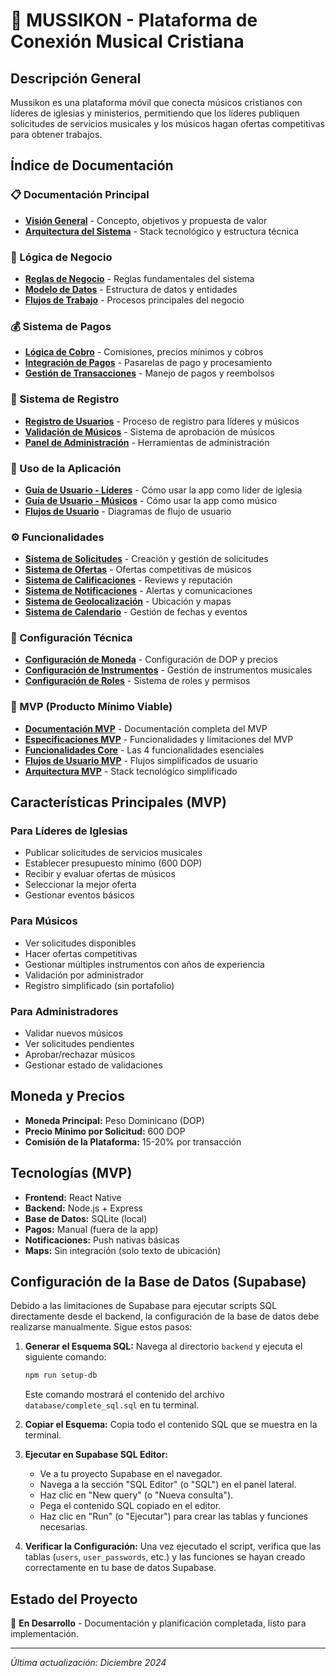 # 🎵 MUSSIKON - Plataforma de Conexión Musical Cristiana

## Descripción General

Mussikon es una plataforma móvil que conecta músicos cristianos con líderes de iglesias y ministerios, permitiendo que los líderes publiquen solicitudes de servicios musicales y los músicos hagan ofertas competitivas para obtener trabajos.

## Índice de Documentación

### 📋 Documentación Principal
- [**Visión General**](./docs/01-overview.md) - Concepto, objetivos y propuesta de valor
- [**Arquitectura del Sistema**](./docs/02-architecture.md) - Stack tecnológico y estructura técnica

### 💼 Lógica de Negocio
- [**Reglas de Negocio**](./docs/business/01-business-rules.md) - Reglas fundamentales del sistema
- [**Modelo de Datos**](./docs/business/02-data-model.md) - Estructura de datos y entidades
- [**Flujos de Trabajo**](./docs/business/03-workflows.md) - Procesos principales del negocio

### 💰 Sistema de Pagos
- [**Lógica de Cobro**](./docs/payments/01-payment-logic.md) - Comisiones, precios mínimos y cobros
- [**Integración de Pagos**](./docs/payments/02-payment-integration.md) - Pasarelas de pago y procesamiento
- [**Gestión de Transacciones**](./docs/payments/03-transaction-management.md) - Manejo de pagos y reembolsos

### 👤 Sistema de Registro
- [**Registro de Usuarios**](./docs/registration/01-user-registration.md) - Proceso de registro para líderes y músicos
- [**Validación de Músicos**](./docs/registration/02-musician-validation.md) - Sistema de aprobación de músicos
- [**Panel de Administración**](./docs/registration/03-admin-panel.md) - Herramientas de administración

### 📱 Uso de la Aplicación
- [**Guía de Usuario - Líderes**](./docs/usage/01-leader-guide.md) - Cómo usar la app como líder de iglesia
- [**Guía de Usuario - Músicos**](./docs/usage/02-musician-guide.md) - Cómo usar la app como músico
- [**Flujos de Usuario**](./docs/usage/03-user-flows.md) - Diagramas de flujo de usuario

### ⚙️ Funcionalidades
- [**Sistema de Solicitudes**](./docs/features/01-request-system.md) - Creación y gestión de solicitudes
- [**Sistema de Ofertas**](./docs/features/02-offer-system.md) - Ofertas competitivas de músicos
- [**Sistema de Calificaciones**](./docs/features/03-rating-system.md) - Reviews y reputación
- [**Sistema de Notificaciones**](./docs/features/04-notification-system.md) - Alertas y comunicaciones
- [**Sistema de Geolocalización**](./docs/features/05-geolocation-system.md) - Ubicación y mapas
- [**Sistema de Calendario**](./docs/features/06-calendar-system.md) - Gestión de fechas y eventos

### 🔧 Configuración Técnica
- [**Configuración de Moneda**](./docs/technical/01-currency-config.md) - Configuración de DOP y precios
- [**Configuración de Instrumentos**](./docs/technical/02-instruments-config.md) - Gestión de instrumentos musicales
- [**Configuración de Roles**](./docs/technical/03-roles-config.md) - Sistema de roles y permisos

### 🚀 MVP (Producto Mínimo Viable)
- [**Documentación MVP**](./docs/mvp/README.md) - Documentación completa del MVP
- [**Especificaciones MVP**](./docs/mvp/01-mvp-specifications.md) - Funcionalidades y limitaciones del MVP
- [**Funcionalidades Core**](./docs/mvp/02-core-features.md) - Las 4 funcionalidades esenciales
- [**Flujos de Usuario MVP**](./docs/mvp/03-user-flows-mvp.md) - Flujos simplificados de usuario
- [**Arquitectura MVP**](./docs/mvp/04-architecture-mvp.md) - Stack tecnológico simplificado

## Características Principales (MVP)

### Para Líderes de Iglesias
- Publicar solicitudes de servicios musicales
- Establecer presupuesto mínimo (600 DOP)
- Recibir y evaluar ofertas de músicos
- Seleccionar la mejor oferta
- Gestionar eventos básicos

### Para Músicos
- Ver solicitudes disponibles
- Hacer ofertas competitivas
- Gestionar múltiples instrumentos con años de experiencia
- Validación por administrador
- Registro simplificado (sin portafolio)

### Para Administradores
- Validar nuevos músicos
- Ver solicitudes pendientes
- Aprobar/rechazar músicos
- Gestionar estado de validaciones

## Moneda y Precios

- **Moneda Principal:** Peso Dominicano (DOP)
- **Precio Mínimo por Solicitud:** 600 DOP
- **Comisión de la Plataforma:** 15-20% por transacción

## Tecnologías (MVP)

- **Frontend:** React Native
- **Backend:** Node.js + Express
- **Base de Datos:** SQLite (local)
- **Pagos:** Manual (fuera de la app)
- **Notificaciones:** Push nativas básicas
- **Maps:** Sin integración (solo texto de ubicación)

## Configuración de la Base de Datos (Supabase)

Debido a las limitaciones de Supabase para ejecutar scripts SQL directamente desde el backend, la configuración de la base de datos debe realizarse manualmente. Sigue estos pasos:

1.  **Generar el Esquema SQL:**
    Navega al directorio `backend` y ejecuta el siguiente comando:
    ```bash
    npm run setup-db
    ```
    Este comando mostrará el contenido del archivo `database/complete_sql.sql` en tu terminal.

2.  **Copiar el Esquema:**
    Copia todo el contenido SQL que se muestra en la terminal.

3.  **Ejecutar en Supabase SQL Editor:**
    *   Ve a tu proyecto Supabase en el navegador.
    *   Navega a la sección "SQL Editor" (o "SQL") en el panel lateral.
    *   Haz clic en "New query" (o "Nueva consulta").
    *   Pega el contenido SQL copiado en el editor.
    *   Haz clic en "Run" (o "Ejecutar") para crear las tablas y funciones necesarias.

4.  **Verificar la Configuración:**
    Una vez ejecutado el script, verifica que las tablas (`users`, `user_passwords`, etc.) y las funciones se hayan creado correctamente en tu base de datos Supabase.

## Estado del Proyecto

🚧 **En Desarrollo** - Documentación y planificación completada, listo para implementación.

---

*Última actualización: Diciembre 2024*
